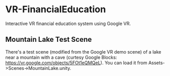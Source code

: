 # VR-FinancialEducation
Interactive VR financial education system using Google VR.

## Mountain Lake Test Scene
There's a test scene (modified from the Google VR demo scene) of a lake near a mountain with a cave (curtesy Google Blocks: https://vr.google.com/objects/5FOt1eQMQeL). You can load it from Assets->Scenes->MountainLake.unity.
